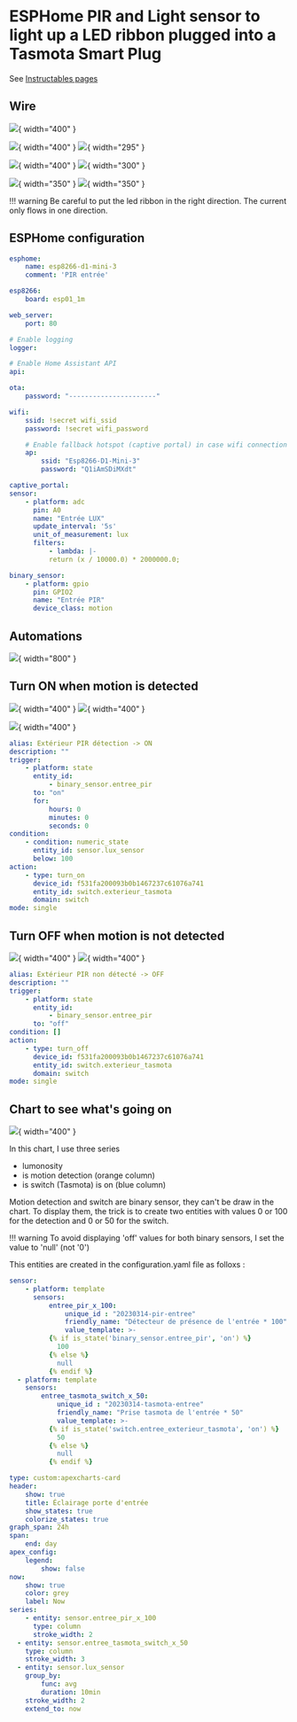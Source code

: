 # ESPHome PIR and Light sensor to light up a LED ribbon plugged into a Tasmota Smart Plug

See [Instructables pages](https://www.instructables.com/ESPHome-Wireless-PIR-and-Light-Sensor/)

## Wire

![](Images/PIR_and_Light_Sensor/2023-03-15_17-27-39.png){ width="400" }

![](Images/PIR_and_Light_Sensor/IMG_5820.jpg){ width="400" }
![](Images/PIR_and_Light_Sensor/IMG_5825.jpg){ width="295" }

![](Images/PIR_and_Light_Sensor/IMG_5821.JPG){ width="400" }
![](Images/PIR_and_Light_Sensor/IMG_5822.jpg){ width="300" }

![](Images/PIR_and_Light_Sensor/IMG_5823.jpg){ width="350" }
![](Images/PIR_and_Light_Sensor/IMG_5824.jpg){ width="350" }

!!! warning
    Be careful to put the led ribbon in the right direction. The current only flows in one direction.

## ESPHome configuration
```yaml
esphome:
    name: esp8266-d1-mini-3
    comment: 'PIR entrée'

esp8266:
    board: esp01_1m

web_server:
    port: 80

# Enable logging
logger:

# Enable Home Assistant API
api:

ota:
    password: "----------------------"

wifi:
    ssid: !secret wifi_ssid
    password: !secret wifi_password

    # Enable fallback hotspot (captive portal) in case wifi connection fails
    ap:
        ssid: "Esp8266-D1-Mini-3"
        password: "Q1iAmSDiMXdt"

captive_portal:
sensor:
    - platform: adc
      pin: A0
      name: "Entrée LUX"
      update_interval: '5s'
      unit_of_measurement: lux
      filters:
          - lambda: |-
          return (x / 10000.0) * 2000000.0;

binary_sensor:
    - platform: gpio
      pin: GPIO2
      name: "Entrée PIR"
      device_class: motion
```

## Automations
![](Images/PIR_and_Light_Sensor/2023-03-11_22-26-15.png){ width="800" }

## Turn ON when motion is detected

![](Images/PIR_and_Light_Sensor/2023-03-11_22-25-17.png){ width="400" }
![](Images/PIR_and_Light_Sensor/2023-03-11_22-25-38.png){ width="400" }

![](Images/PIR_and_Light_Sensor/2023-03-11_22-25-55.png){ width="400" }

```yaml
alias: Extérieur PIR détection -> ON
description: ""
trigger:
    - platform: state
      entity_id:
          - binary_sensor.entree_pir
      to: "on"
      for:
          hours: 0
          minutes: 0
          seconds: 0
condition:
    - condition: numeric_state
      entity_id: sensor.lux_sensor
      below: 100
action:
    - type: turn_on
      device_id: f531fa200093b0b1467237c61076a741
      entity_id: switch.exterieur_tasmota
      domain: switch
mode: single
```

## Turn OFF when motion is not detected

![](Images/PIR_and_Light_Sensor/2023-03-11_22-26-30.png){ width="400" }
![](Images/PIR_and_Light_Sensor/2023-03-11_22-26-49.png){ width="400" }

```yaml
alias: Extérieur PIR non détecté -> OFF
description: ""
trigger:
    - platform: state
      entity_id:
          - binary_sensor.entree_pir
      to: "off"
condition: []
action:
    - type: turn_off
      device_id: f531fa200093b0b1467237c61076a741
      entity_id: switch.exterieur_tasmota
      domain: switch
mode: single
```
## Chart to see what's going on

![](Images/PIR_and_Light_Sensor/2023-03-15_16-19-41.png){ width="400" }

In this chart, I use three series

- lumonosity
- is motion detection (orange column)
- is switch (Tasmota) is on (blue column)

Motion detection and switch are binary sensor, they can't be draw in the chart.
To display them, the trick is to create two entities with values 0 or 100
for the detection and 0 or 50 for the switch.

!!! warning
    To avoid displaying 'off' values for both binary sensors, I set the value to 'null' (not '0')

This entities are created in the configuration.yaml file as folloxs :

``` yaml title="configuration.yaml code"
sensor:
    - platform: template
      sensors:
          entree_pir_x_100:
              unique_id : "20230314-pir-entree"
              friendly_name: "Détecteur de présence de l'entrée * 100"
              value_template: >-
          {% if is_state('binary_sensor.entree_pir', 'on') %}
            100
          {% else %}
            null
          {% endif %}
  - platform: template
    sensors:
        entree_tasmota_switch_x_50:
            unique_id : "20230314-tasmota-entree"
            friendly_name: "Prise tasmota de l'entrée * 50"
            value_template: >-
          {% if is_state('switch.entree_exterieur_tasmota', 'on') %}
            50
          {% else %}
            null
          {% endif %}
```



```yaml title="Lovelace code"
type: custom:apexcharts-card
header:
    show: true
    title: Éclairage porte d'entrée
    show_states: true
    colorize_states: true
graph_span: 24h
span:
    end: day
apex_config:
    legend:
        show: false
now:
    show: true
    color: grey
    label: Now
series:
    - entity: sensor.entree_pir_x_100
      type: column
      stroke_width: 2
  - entity: sensor.entree_tasmota_switch_x_50
    type: column
    stroke_width: 3
  - entity: sensor.lux_sensor
    group_by:
        func: avg
        duration: 10min
    stroke_width: 2
    extend_to: now
```
